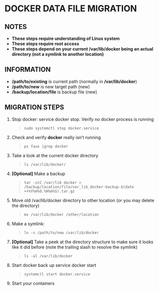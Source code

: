 # DOCKER DATA FILE MIGRATION
## **NOTES**
- **These steps require understanding of Linux system** 
- **These steps require root access**
- **These steps depend on your current /var/lib/docker being an actual directory (not a symlink to another location)**

## **INFORMATION**
- **/path/to/existing** is current path (normally in **/var/lib/docker**)
- **/path/to/new** is new target path (new)
- **/backup/location/file** is backup file (new)

## **MIGRATION STEPS**
1. Stop docker: service docker stop. Verify no docker process is running
   > ```
   > sudo systemctl stop docker.service
   > ```
2. Check and verify **docker** really isn’t running
   > ```
   > ps faux |grep docker
   > ```
3. Take a look at the current docker directory
   > ```
   > ls /var/lib/docker/
   > ```
4. **[Optional]** Make a backup
   > ```
   > tar -zcC /var/lib docker > /backup/location/file/var_lib_docker-backup-$(date ++%Y%m%d.%H%m%S).tar.gz
   > ```
5. Move old /var/lib/docker directory to other location (or you may delete the directory)
   > ```
   > mv /var/lib/docker /other/location
   > ```
6. Make a symlink: 
   > ```
   > ln -s /path/to/new /var/lib/docker
   > ```
7. **[Optional]** Take a peek at the directory structure to make sure it looks like it did before (note the trailing slash to resolve the symlink)
   > ```
   > ls -al /var/lib/docker
   > ```
8. Start docker back up service docker start
   > ```
   > systemctl start docker.service
   > ```
9. Start your containers

